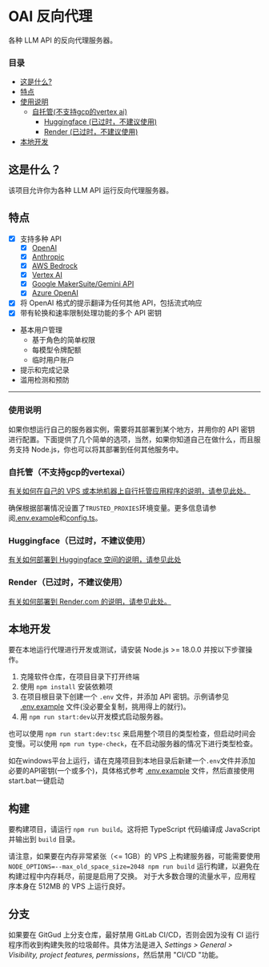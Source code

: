 # OAI 反向代理
各种 LLM API 的反向代理服务器。

### 目录
- [这是什么?](#这是什么)
- [特点](#特点)
- [使用说明](#使用说明)
  - [自托管(不支持gcp的vertex ai)](#自托管不支持gcp的vertexai)
    - [Huggingface (已过时，不建议使用)](#Huggingface已过时不建议使用)
    - [Render (已过时，不建议使用)](#render已过时不建议使用)
- [本地开发](#本地开发)

## 这是什么？
该项目允许你为各种 LLM API 运行反向代理服务器。

## 特点
- [x] 支持多种 API
  - [x] [OpenAI](https://openai.com/)
  - [x] [Anthropic](https://www.anthropic.com/)
  - [x] [AWS Bedrock](https://aws.amazon.com/bedrock/)
  - [x] [Vertex AI](https://cloud.google.com/vertex-ai/)
  - [x] [Google MakerSuite/Gemini API](https://ai.google.dev/)
  - [x] [Azure OpenAI](https://azure.microsoft.com/en-us/products/ai-services/openai-service)
- [x] 将 OpenAI 格式的提示翻译为任何其他 API，包括流式响应
- [x] 带有轮换和速率限制处理功能的多个 API 密钥
- 基本用户管理
  - 基于角色的简单权限
  - 每模型令牌配额
  - 临时用户账户
- 提示和完成记录
- 滥用检测和预防

---

### 使用说明
如果你想运行自己的服务器实例，需要将其部署到某个地方，并用你的 API 密钥进行配置。下面提供了几个简单的选项，当然，如果你知道自己在做什么，而且服务支持 Node.js，你也可以将其部署到任何其他服务中。

### 自托管（不支持gcp的vertexai）
[有关如何在自己的 VPS 或本地机器上自行托管应用程序的说明，请参见此处。](./docs/self-hosting.md)

确保根据部署情况设置了`TRUSTED_PROXIES`环境变量。更多信息请参阅[.env.example](./.env.example)和[config.ts](./src/config.ts)。

### Huggingface（已过时，不建议使用）
[有关如何部署到 Huggingface 空间的说明，请参见此处](./docs/deploy-huggingface.md)

### Render（已过时，不建议使用）
[有关如何部署到 Render.com 的说明，请参见此处。](./docs/deploy-render.md)

## 本地开发
要在本地运行代理进行开发或测试，请安装 Node.js >= 18.0.0 并按以下步骤操作。

1. 克隆软件仓库，在项目目录下打开终端
2. 使用 `npm install` 安装依赖项
3. 在项目根目录下创建一个 `.env` 文件，并添加 API 密钥。示例请参见 [.env.example](./.env.example) 文件(没必要全复制，挑用得上的就行)。
4. 用 `npm run start:dev`以开发模式启动服务器。

也可以使用 `npm run start:dev:tsc` 来启用整个项目的类型检查，但启动时间会变慢。可以使用 `npm run type-check`，在不启动服务器的情况下进行类型检查。

如在windows平台上运行，请在克隆项目到本地目录后新建一个`.env`文件并添加必要的API密钥(一个或多个)，具体格式参考 [.env.example](./.env.example) 文件，然后直接使用start.bat一键启动

## 构建
要构建项目，请运行 `npm run build`。这将把 TypeScript 代码编译成 JavaScript 并输出到 `build` 目录。

请注意，如果要在内存非常紧张（<= 1GB）的 VPS 上构建服务器，可能需要使用 `NODE_OPTIONS=--max_old_space_size=2048 npm run build` 运行构建，以避免在构建过程中内存耗尽，前提是启用了交换。 对于大多数合理的流量水平，应用程序本身在 512MB 的 VPS 上运行良好。

## 分支

如果要在 GitGud 上分支仓库，最好禁用 GitLab CI/CD，否则会因为没有 CI 运行程序而收到构建失败的垃圾邮件。具体方法是进入 *Settings > General > Visibility, project features, permissions*，然后禁用 "CI/CD "功能。

